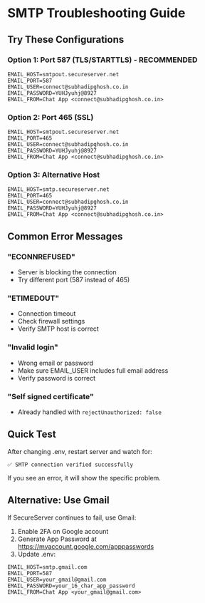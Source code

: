# SMTP Troubleshooting Guide

## Try These Configurations

### Option 1: Port 587 (TLS/STARTTLS) - RECOMMENDED
```env
EMAIL_HOST=smtpout.secureserver.net
EMAIL_PORT=587
EMAIL_USER=connect@subhadipghosh.co.in
EMAIL_PASSWORD=YUHJyuhj@8927
EMAIL_FROM=Chat App <connect@subhadipghosh.co.in>
```

### Option 2: Port 465 (SSL)
```env
EMAIL_HOST=smtpout.secureserver.net
EMAIL_PORT=465
EMAIL_USER=connect@subhadipghosh.co.in
EMAIL_PASSWORD=YUHJyuhj@8927
EMAIL_FROM=Chat App <connect@subhadipghosh.co.in>
```

### Option 3: Alternative Host
```env
EMAIL_HOST=smtp.secureserver.net
EMAIL_PORT=465
EMAIL_USER=connect@subhadipghosh.co.in
EMAIL_PASSWORD=YUHJyuhj@8927
EMAIL_FROM=Chat App <connect@subhadipghosh.co.in>
```

## Common Error Messages

### "ECONNREFUSED"
- Server is blocking the connection
- Try different port (587 instead of 465)

### "ETIMEDOUT"
- Connection timeout
- Check firewall settings
- Verify SMTP host is correct

### "Invalid login"
- Wrong email or password
- Make sure EMAIL_USER includes full email address
- Verify password is correct

### "Self signed certificate"
- Already handled with `rejectUnauthorized: false`

## Quick Test

After changing .env, restart server and watch for:
```
✅ SMTP connection verified successfully
```

If you see an error, it will show the specific problem.

## Alternative: Use Gmail

If SecureServer continues to fail, use Gmail:

1. Enable 2FA on Google account
2. Generate App Password at https://myaccount.google.com/apppasswords
3. Update .env:
```env
EMAIL_HOST=smtp.gmail.com
EMAIL_PORT=587
EMAIL_USER=your_gmail@gmail.com
EMAIL_PASSWORD=your_16_char_app_password
EMAIL_FROM=Chat App <your_gmail@gmail.com>
```
